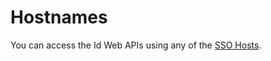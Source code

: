 # Hostnames

You can access the Id Web APIs using any of the [SSO Hosts](../../AccountService/EpicDomains/SSO.md).
